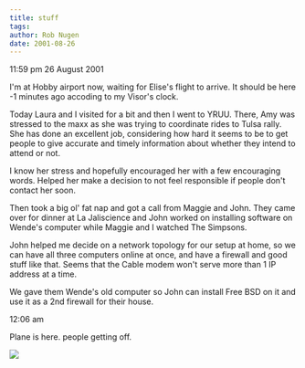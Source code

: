 ```yaml
---
title: stuff
tags: 
author: Rob Nugen
date: 2001-08-26
---
```


<p class=date>11:59 pm 26 August 2001</p>

<p>I'm at Hobby airport now, waiting for Elise's
flight to arrive.  It should be here -1 minutes ago
accoding to my Visor's clock.</p>

<p>Today Laura and I visited for a bit and then I went
to YRUU.  There, Amy was stressed to the maxx as she
was trying to coordinate rides to Tulsa rally.  She
has done an excellent job, considering how hard it
seems to be to get people to give accurate and timely
information about whether they intend to attend or
not.</p>

<p>I know her stress and hopefully encouraged her with
a few encouraging words.  Helped her make a decision
to not feel responsible if people don't contact her
soon.</p>

<p>Then took a big ol' fat nap and got a call from
Maggie and John.  They came over for dinner at La
Jaliscience and John worked on installing software on
Wende's computer while Maggie and I watched The
Simpsons.</p>

<p>John helped me decide on a network topology for our
setup at home, so we can have all three computers
online at once, and have a firewall and good stuff
like that.  Seems that the Cable modem won't serve
more than 1 IP address at a time.</p>

<p>We gave them Wende's old computer so John can
install Free BSD on it and use it as a 2nd firewall
for their house.</p>

<p class=date>12:06 am</p>

<p>Plane is here.  people getting off.</p>

<p><img src="/images/rob/wL-ROB.gif"/></p>
